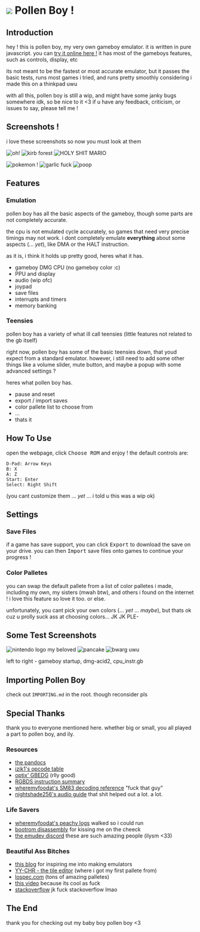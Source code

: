 # <img src='https://github.com/nectarboy/gameboy/blob/main/docs/logo_small.png?raw=true'> Pollen Boy !

## Introduction
hey ! this is pollen boy, my very own gameboy emulator. it is written in pure javascript. you can [try it online here !](https://nectarboy.github.io/gameboy)
it has most of the gameboys features, such as controls, display, etc

its not meant to be the fastest or most accurate emulator,
but it passes the basic tests, runs most games i tried,
and runs pretty smoothly considering i made this on a thinkpad uwu

with all this, pollen boy is still a wip, and might have some janky bugs somewhere idk,
so be nice to it <3
if u have any feedback, criticism, or issues to say, please tell me !

## Screenshots !
i love these screenshots so now you must look at them

![oh!](https://github.com/nectarboy/gameboy/blob/main/docs/demos/oh.png?raw=true)
![kirb forest](https://github.com/nectarboy/gameboy/blob/main/docs/kirby/forest.png?raw=true)
![HOLY SHIT MARIO](https://github.com/nectarboy/gameboy/blob/main/docs/marioland2/idk.png?raw=true)

![pokemon !](https://github.com/nectarboy/gameboy/blob/main/docs/pokemonblue/blue.png?raw=true)
![garlic fuck](https://github.com/nectarboy/gameboy/blob/main/docs/wario/save.png?raw=true)
![poop](https://github.com/nectarboy/gameboy/blob/main/docs/pokemonblue/poopboob.png?raw=true)

## Features
### Emulation
pollen boy has all the basic aspects of the gameboy, though some parts are not completely accurate.

the cpu is not emulated cycle accurately, so games that need very precise timings may not work.
i dont completely emulate **everything** about some aspects (... *yet*), like DMA or the HALT instruction.

as it is, i think it holds up pretty good, heres what it has.
- gameboy DMG CPU (no gameboy color :c)
- PPU and display
- audio (wip ofc)
- joypad
- save files
- interrupts and timers
- memory banking

### Teensies
pollen boy has a variety of what ill call teensies (little features not related to the gb itself)

right now, pollen boy has some of the basic teensies down, that youd expect from a standard emulator.
however, i still need to add some other things like a volume slider, mute button,
and maybe a popup with some advanced settings ?

heres what pollen boy has.
- pause and reset
- export / import saves
- color pallete list to choose from
- ...
- thats it

## How To Use
open the webpage, click <kbd>Choose ROM</kbd> and enjoy !
the default controls are:
```
D-Pad: Arrow Keys
B: X
A: Z
Start: Enter
Select: Right Shift
```
(you cant customize them ... *yet* ... i told u this was a wip ok)

## Settings
### Save Files
if a game has save support, you can click <kbd>Export</kbd> to download the save on your drive.
you can then <kbd>Import</kbd> save files onto games to continue your progress !

### Color Palletes
you can swap the default pallete from a list of color palletes i made, including my own, my sisters (mwah btw), and others i found on the internet ! i love this feature so love it too. or else.

unfortunately, you cant pick your own colors (... *yet* ... *maybe*), but thats ok cuz u prolly suck ass at choosing colors... JK JK PLE-

## Some Test Screenshots
![nintendo logo my beloved](https://github.com/nectarboy/gameboy/blob/main/docs/bootrom.png?raw=true 'Nintendo® !!')
![pancake](https://github.com/nectarboy/gameboy/blob/main/docs/dmg-acid/10.png?raw=true 'pancake')
![bwarg uwu](https://github.com/nectarboy/gameboy/blob/main/docs/blargg/pass.png?raw=true 'ok.')

left to right - gameboy startup, dmg-acid2, cpu_instr.gb

## Importing Pollen Boy
check out `IMPORTING.md` in the root. though reconsider pls

## Special Thanks
thank you to everyone mentioned here. whether big or small, you all played a part to pollen boy, and ily.

### Resources 
- [the pandocs](https://gbdev.github.io/pandocs/)
- [izik1's opcode table](https://izik1.github.io/gbops/)
- [optix' GBEDG](https://hacktix.github.io/GBEDG/) (rlly good)
- [RGBDS instruction summary](https://rgbds.gbdev.io/docs/v0.4.1/gbz80.7)
- [wheremyfoodat's SM83 decoding reference](https://cdn.discordapp.com/attachments/465586075830845475/742438340078469150/SM83_decoding.pdf) "fuck that guy"
- [nightshade256's audio guide](https://nightshade256.github.io/2021/03/27/gb-sound-emulation.html) that shit helped out a lot. a lot.

### Life Savers
- [wheremyfoodat's peachy logs](https://github.com/wheremyfoodat/Gameboy-logs) walked so i could run
- [bootrom disassembly](https://gbdev.gg8.se/wiki/articles/Gameboy_Bootstrap_ROM) for kissing me on the cheeck
- [the emudev discord](https://discord.gg/dkmJAes) these are such amazing people (ilysm <33)

### Beautiful Ass Bitches
- [this blog](https://blog.rekawek.eu/2017/02/09/coffee-gb/) for inspiring me into making emulators
- [YY-CHR - the tile editor](https://w.atwiki.jp/yychr/) (where i got my first pallete from)
- [lospec.com](https://lospec.com/) (tons of amazing palletes)
- [this video](https://www.youtube.com/watch?v=RyjL-hckDt0&ab_channel=ParkerSimmonsAnimation) because its cool as fuck
- [stackoverflow](https://www.youtube.com/watch?v=D6qEOSc1jJc&ab_channel=LilCoop-Topic) jk fuck stackoverflow lmao

## The End
thank you for checking out my baby boy pollen boy <3
